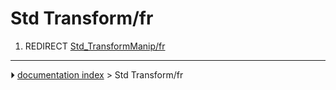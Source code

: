 # Std Transform/fr
1.  REDIRECT [Std_TransformManip/fr](Std_TransformManip/fr.md)



---
⏵ [documentation index](../README.md) > Std Transform/fr
